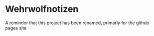 # Wehrwolfnotizen
A reminder that this project has been renamed, primarly for the github pages site
